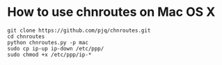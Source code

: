 How to use chnroutes on Mac OS X
=========

```
git clone https://github.com/pjq/chnroutes.git
cd chnroutes
python chnroutes.py -p mac
sudo cp ip-up ip-down /etc/ppp/
sudo chmod +x /etc/ppp/ip-*
```
